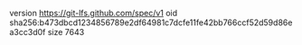 version https://git-lfs.github.com/spec/v1
oid sha256:b473dbcd1234856789e2df64981c7dcfe11fe42bb766ccf52d59d86ea3cc3d0f
size 7643
